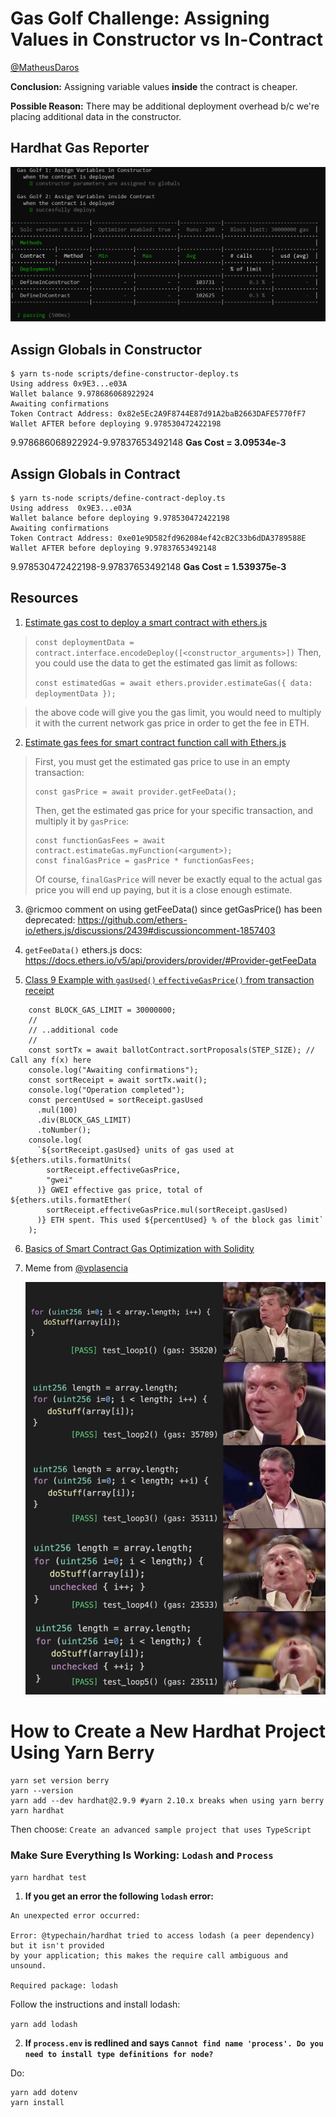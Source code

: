 # Gas Golf Challenge: Assigning Values in Constructor vs In-Contract

[@MatheusDaros](https://github.com/MatheusDaros) 

**Conclusion:** Assigning variable values **inside** the contract is cheaper.

**Possible Reason:** There may be additional deployment overhead b/c we're placing additional data in the constructor.


## Hardhat Gas Reporter
![Gas Reporter](https://github.com/codesport/gasgolf/blob/master/images/define-globals-gas-cost.png?raw=true)

## Assign Globals in Constructor
```
$ yarn ts-node scripts/define-constructor-deploy.ts
Using address 0x9E3...e03A
Wallet balance 9.978686068922924
Awaiting confirmations
Token Contract Address: 0x82e5Ec2A9F8744E87d91A2baB2663DAFE5770fF7
Wallet AFTER before deploying 9.978530472422198
```
9.978686068922924-9.97837653492148
**Gas Cost = 3.09534e-3**



## Assign Globals in Contract
```
$ yarn ts-node scripts/define-contract-deploy.ts
Using address  0x9E3...e03A
Wallet balance before deploying 9.978530472422198
Awaiting confirmations
Token Contract Address: 0xe01e9D582fd962084ef42cB2C33b6dDA3789588E
Wallet AFTER before deploying 9.97837653492148
```
9.978530472422198-9.97837653492148
**Gas Cost = 1.539375e-3**

## Resources

1. [Estimate gas cost to deploy a smart contract with ethers.js](https://ethereum.stackexchange.com/a/106800/3506)

> `const deploymentData = contract.interface.encodeDeploy([<constructor_arguments>])`
> Then, you could use the data to get the estimated gas limit as follows:
> 
> `const estimatedGas = await ethers.provider.estimateGas({ data: deploymentData });`

> the above code will give you the gas limit, you would need to multiply it with 
> the current network gas price in order to get the fee in ETH. 

2. [Estimate gas fees for smart contract function call with Ethers.js](https://ethereum.stackexchange.com/a/124059/3506)

> First, you must get the estimated gas price to use in an empty transaction:
> ```
> const gasPrice = await provider.getFeeData();
> ```
> 
> Then, get the estimated gas price for your specific transaction, and multiply it by `gasPrice`:
> ```
> const functionGasFees = await contract.estimateGas.myFunction(<argument>);
> const finalGasPrice = gasPrice * functionGasFees;
> ```
> 
> Of course, `finalGasPrice` will never be exactly equal to the actual gas price you will end up paying, but it is a close enough estimate.

3. @ricmoo comment on using getFeeData() since getGasPrice() has been deprecated: https://github.com/ethers-io/ethers.js/discussions/2439#discussioncomment-1857403

4. `getFeeData()` ethers.js docs: https://docs.ethers.io/v5/api/providers/provider/#Provider-getFeeData

5. [Class 9 Example with `gasUsed()` `effectiveGasPrice()` from transaction receipt](https://github.com/Encode-Club-Solidity-Bootcamp-June/09-Gas-Limit/blob/live-lesson/Project/scripts/stagedLoopScript.ts#L29-L44)

```
    const BLOCK_GAS_LIMIT = 30000000;
    //
    // ..additional code
    //
    const sortTx = await ballotContract.sortProposals(STEP_SIZE); // Call any f(x) here
    console.log("Awaiting confirmations");
    const sortReceipt = await sortTx.wait();
    console.log("Operation completed");
    const percentUsed = sortReceipt.gasUsed
      .mul(100)
      .div(BLOCK_GAS_LIMIT)
      .toNumber();
    console.log(
      `${sortReceipt.gasUsed} units of gas used at ${ethers.utils.formatUnits(
        sortReceipt.effectiveGasPrice,
        "gwei"
      )} GWEI effective gas price, total of ${ethers.utils.formatEther(
        sortReceipt.effectiveGasPrice.mul(sortReceipt.gasUsed)
      )} ETH spent. This used ${percentUsed} % of the block gas limit`
    );
```

6. [Basics of Smart Contract Gas Optimization with Solidity](https://eip2535diamonds.substack.com/p/smart-contract-gas-optimization-with)


7. Meme from [@vplasencia](https://github.com/vplasencia)

    ![Gas Golf Meme](https://github.com/codesport/gasgolf/blob/master/images/gas-golf.png?raw=true)


# How to Create a New Hardhat Project Using Yarn Berry

```
yarn set version berry
yarn --version
yarn add --dev hardhat@2.9.9 #yarn 2.10.x breaks when using yarn berry
yarn hardhat
```
Then choose: `Create an advanced sample project that uses TypeScript`

### Make Sure Everything Is Working: `Lodash` and `Process`

`yarn hardhat test`



1. **If you get an error the following `lodash` error:** 

```
An unexpected error occurred:

Error: @typechain/hardhat tried to access lodash (a peer dependency) but it isn't provided 
by your application; this makes the require call ambiguous and unsound.

Required package: lodash
```

Follow the instructions and install lodash:

`yarn add lodash`


2. **If `process.env` is redlined and says `Cannot find name 'process'. Do you need to install type definitions for node?`** 

Do: 

```
yarn add dotenv
yarn install
```

